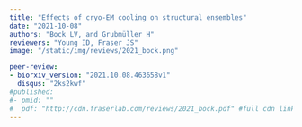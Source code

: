 ```yaml
---
title: "Effects of cryo-EM cooling on structural ensembles"
date: "2021-10-08"
authors: "Bock LV, and Grubmüller H"
reviewers: "Young ID, Fraser JS"
image: "/static/img/reviews/2021_bock.png"

peer-review:
- biorxiv_version: "2021.10.08.463658v1"
  disqus: "2ks2kwf"
#published:
#- pmid: ""
#  pdf: "http://cdn.fraserlab.com/reviews/2021_bock.pdf" #full cdn link
---
```

